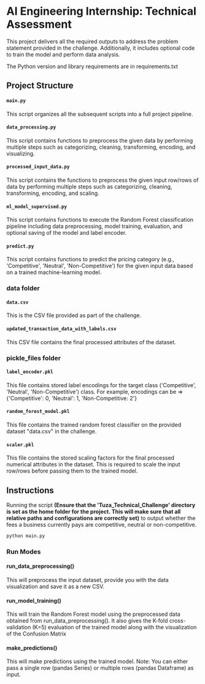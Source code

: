 # AI Engineering Internship: Technical Assessment

This project delivers all the required outputs to address the problem statement provided in the challenge. Additionally, it includes optional code to train the model and perform data analysis.

The Python version and library requirements are in requirements.txt

## Project Structure

#### `main.py`

This script organizes all the subsequent scripts into a full project pipeline.

#### `data_processing.py`

This script contains functions to preprocess the given data by performing multiple steps such as categorizing, cleaning, transforming,
encoding, and visualizing.

#### `processed_input_data.py`

This script contains the functions to preprocess the given input row/rows of data by performing multiple steps such as categorizing, cleaning, transforming,
encoding, and scaling.

#### `ml_model_supervised.py`

This script contains functions to execute the Random Forest classification pipeline including data preprocessing,
model training, evaluation, and optional saving of the model and label encoder.

#### `predict.py`

This script contains functions to predict the pricing category (e.g., 'Competitive', 'Neutral', 'Non-Competitive')
for the given input data based on a trained machine-learning model.

### data folder

#### `data.csv` 

This is the CSV file provided as part of the challenge.

#### `updated_transaction_data_with_labels.csv`

This CSV file contains the final processed attributes of the dataset.

### pickle_files folder

#### `label_encoder.pkl`

This file contains stored label encodings for the target class ('Competitive', 'Neutral', 'Non-Competitive') class.
For example, encodings can be => {'Competitive': 0, 'Neutral': 1, 'Non-Competitive: 2'}

#### `random_forest_model.pkl`

This file contains the trained random forest classifier on the provided dataset "data.csv" in the challenge.

#### `scaler.pkl`

This file contains the stored scaling factors for the final processed numerical attributes in the dataset. This is required to scale the input row/rows before passing them to the trained model.

## Instructions

Running the script **(Ensure that the 'Tuza_Technical_Challenge' directory is set as the home folder for the project. This will make sure that all relative paths and configurations are correctly set)** to output whether the fees a business currently pays are competitive, neutral or non-competitive.

```bash
python main.py
```

### Run Modes

#### run_data_preprocessing()

This will preprocess the input dataset, provide you with the data visualization and save it as a new CSV.

#### run_model_training()

This will train the Random Forest model using the preprocessed data obtained from run_data_preprocessing().
It also gives the K-fold cross-validation (K=5) evaluation of the trained model along with the visualization of the Confusion Matrix

#### make_predictions()

This will make predictions using the trained model.
Note: You can either pass a single row (pandas Series) or multiple rows (pandas Dataframe) as input.

